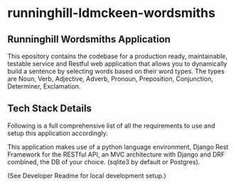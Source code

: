 # runninghill-ldmckeen-wordsmiths
## Runninghill Wordsmiths Application
This epository contains the codebase for a production ready, maintainable, testable service 
and Restful web application that allows you to dynamically build a sentence by selecting 
words based on their word types. The types are Noun, Verb, Adjective, Adverb, Pronoun, Preposition, Conjunction, Determiner, Exclamation. 

## Tech Stack Details
Following is a full comprehensive list of all the requirements to use and setup this
application accordingly.

This application makes use of a python language environment, Django Rest Framework for the
RESTful API, an MVC architecture with Django and DRF combined, the DB of your choice.
(sqlite3 by default or Postgres).


(See Developer Readme for local development setup.)